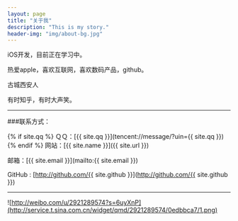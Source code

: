 ```yaml
---
layout: page
title: "关于我"
description: "This is my story."
header-img: "img/about-bg.jpg"
---
```


iOS开发，目前正在学习中。     

热爱apple，喜欢互联网，喜欢数码产品，github。            

古城西安人       

有时知乎，有时大声笑。

---

###联系方式：

{% if site.qq %}
ＱＱ：[{{ site.qq }}](tencent://message/?uin={{ site.qq }})
{% endif %}
网站：[{{ site.name }}]({{ site.url }})

邮箱：[{{ site.email }}](mailto:{{ site.email }})

GitHub : [http://github.com/{{ site.github }}](http://github.com/{{ site.github }})

----





![http://weibo.com/u/2921289574?s=6uyXnP](http://service.t.sina.com.cn/widget/qmd/2921289574/0edbbca7/1.png)